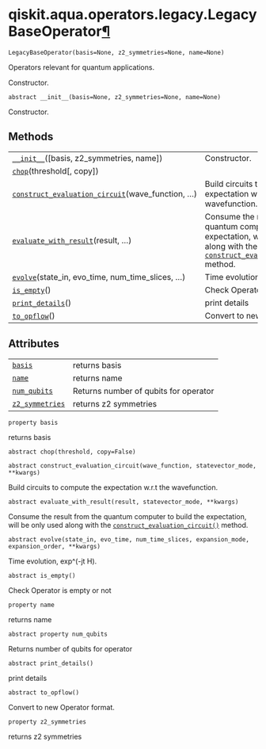 <span id="qiskit-aqua-operators-legacy-legacybaseoperator" />

# qiskit.aqua.operators.legacy.LegacyBaseOperator[¶](#qiskit-aqua-operators-legacy-legacybaseoperator "Permalink to this headline")

<span id="undefined" />

`LegacyBaseOperator(basis=None, z2_symmetries=None, name=None)`

Operators relevant for quantum applications.

Constructor.

<span id="undefined" />

`abstract __init__(basis=None, z2_symmetries=None, name=None)`

Constructor.

## Methods

|                                                                                                                                                                                                                   |                                                                                                                                                                                                                                                                                                                  |
| ----------------------------------------------------------------------------------------------------------------------------------------------------------------------------------------------------------------- | ---------------------------------------------------------------------------------------------------------------------------------------------------------------------------------------------------------------------------------------------------------------------------------------------------------------- |
| [`__init__`](#qiskit.aqua.operators.legacy.LegacyBaseOperator.__init__ "qiskit.aqua.operators.legacy.LegacyBaseOperator.__init__")(\[basis, z2\_symmetries, name])                                                | Constructor.                                                                                                                                                                                                                                                                                                     |
| [`chop`](#qiskit.aqua.operators.legacy.LegacyBaseOperator.chop "qiskit.aqua.operators.legacy.LegacyBaseOperator.chop")(threshold\[, copy])                                                                        |                                                                                                                                                                                                                                                                                                                  |
| [`construct_evaluation_circuit`](#qiskit.aqua.operators.legacy.LegacyBaseOperator.construct_evaluation_circuit "qiskit.aqua.operators.legacy.LegacyBaseOperator.construct_evaluation_circuit")(wave\_function, …) | Build circuits to compute the expectation w\.r.t the wavefunction.                                                                                                                                                                                                                                               |
| [`evaluate_with_result`](#qiskit.aqua.operators.legacy.LegacyBaseOperator.evaluate_with_result "qiskit.aqua.operators.legacy.LegacyBaseOperator.evaluate_with_result")(result, …)                                 | Consume the result from the quantum computer to build the expectation, will be only used along with the [`construct_evaluation_circuit()`](#qiskit.aqua.operators.legacy.LegacyBaseOperator.construct_evaluation_circuit "qiskit.aqua.operators.legacy.LegacyBaseOperator.construct_evaluation_circuit") method. |
| [`evolve`](#qiskit.aqua.operators.legacy.LegacyBaseOperator.evolve "qiskit.aqua.operators.legacy.LegacyBaseOperator.evolve")(state\_in, evo\_time, num\_time\_slices, …)                                          | Time evolution, exp^(-jt H).                                                                                                                                                                                                                                                                                     |
| [`is_empty`](#qiskit.aqua.operators.legacy.LegacyBaseOperator.is_empty "qiskit.aqua.operators.legacy.LegacyBaseOperator.is_empty")()                                                                              | Check Operator is empty or not                                                                                                                                                                                                                                                                                   |
| [`print_details`](#qiskit.aqua.operators.legacy.LegacyBaseOperator.print_details "qiskit.aqua.operators.legacy.LegacyBaseOperator.print_details")()                                                               | print details                                                                                                                                                                                                                                                                                                    |
| [`to_opflow`](#qiskit.aqua.operators.legacy.LegacyBaseOperator.to_opflow "qiskit.aqua.operators.legacy.LegacyBaseOperator.to_opflow")()                                                                           | Convert to new Operator format.                                                                                                                                                                                                                                                                                  |

## Attributes

|                                                                                                                                                   |                                       |
| ------------------------------------------------------------------------------------------------------------------------------------------------- | ------------------------------------- |
| [`basis`](#qiskit.aqua.operators.legacy.LegacyBaseOperator.basis "qiskit.aqua.operators.legacy.LegacyBaseOperator.basis")                         | returns basis                         |
| [`name`](#qiskit.aqua.operators.legacy.LegacyBaseOperator.name "qiskit.aqua.operators.legacy.LegacyBaseOperator.name")                            | returns name                          |
| [`num_qubits`](#qiskit.aqua.operators.legacy.LegacyBaseOperator.num_qubits "qiskit.aqua.operators.legacy.LegacyBaseOperator.num_qubits")          | Returns number of qubits for operator |
| [`z2_symmetries`](#qiskit.aqua.operators.legacy.LegacyBaseOperator.z2_symmetries "qiskit.aqua.operators.legacy.LegacyBaseOperator.z2_symmetries") | returns z2 symmetries                 |

<span id="undefined" />

`property basis`

returns basis

<span id="undefined" />

`abstract chop(threshold, copy=False)`

<span id="undefined" />

`abstract construct_evaluation_circuit(wave_function, statevector_mode, **kwargs)`

Build circuits to compute the expectation w\.r.t the wavefunction.

<span id="undefined" />

`abstract evaluate_with_result(result, statevector_mode, **kwargs)`

Consume the result from the quantum computer to build the expectation, will be only used along with the [`construct_evaluation_circuit()`](#qiskit.aqua.operators.legacy.LegacyBaseOperator.construct_evaluation_circuit "qiskit.aqua.operators.legacy.LegacyBaseOperator.construct_evaluation_circuit") method.

<span id="undefined" />

`abstract evolve(state_in, evo_time, num_time_slices, expansion_mode, expansion_order, **kwargs)`

Time evolution, exp^(-jt H).

<span id="undefined" />

`abstract is_empty()`

Check Operator is empty or not

<span id="undefined" />

`property name`

returns name

<span id="undefined" />

`abstract property num_qubits`

Returns number of qubits for operator

<span id="undefined" />

`abstract print_details()`

print details

<span id="undefined" />

`abstract to_opflow()`

Convert to new Operator format.

<span id="undefined" />

`property z2_symmetries`

returns z2 symmetries
